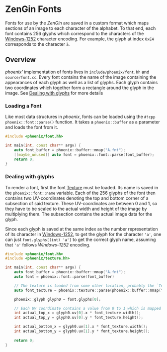 # ZenGin Fonts

Fonts for use by the *ZenGin* are saved in a custom format which maps sections of an image to each character of the
alphabet. To that end, each font contains 256 glyphs which correspond to the characters of the
[Windows-1252](https://en.wikipedia.org/wiki/Windows-1252) character encoding. For example, the glyph at index `0xE4`
corresponds to the character `ä`.

## Overview

*phoenix'* implementation of fonts lives in `include/phoenix/font.hh` and `source/font.cc`. Every font contains the
name of the image containing the appearances of each glyph as well as a list of glyphs. Each glyph contains two
coordinates which together form a rectangle around the glyph in the image.
See [Dealing with glyphs](#dealing-with-glyphs)
for more details

### Loading a Font

Like most data structures in *phoenix*, fonts can be loaded using the `#!cpp phoenix::font::parse()` function.
It takes a `phoenix::buffer` as a parameter and loads the font from it.

```cpp title="Example"
#include <phoenix/font.hh>

int main(int, const char** argv) {
    auto font_buffer = phoenix::buffer::mmap("A.fnt");
    [[maybe_unused]] auto font = phoenix::font::parse(font_buffer);
    return 0;
}
```

### Dealing with glyphs

To render a font, first the font [Texture](texture.md) must be loaded. Its name is saved in the `phoenix::font::name`
variable. Each of the 256 glyphs of the font then contains two UV-coordinates denoting the top and bottom corner of a
subsection of said texture. These UV-coordinates are between 0 and 1, so they have to be scaled to the actual width
and height of the image by multiplying them. The subsection contains the actual image data for the glyph.

Since each glyph is saved at the same index as the number representation of its character in
[Windows-1252](https://en.wikipedia.org/wiki/Windows-1252), to get the glyph for the character `'a'`, one can just
`font.glyphs[(int) 'a']` to get the correct glyph name, assuming that `'a'` follows  *Windows-1252* encoding.

```cpp title="Example"
#include <phoenix/font.hh>
#include <phoenix/texture.hh>

int main(int, const char** argv) {
    auto font_buffer = phoenix::buffer::mmap("A.fnt");
    auto font = phoenix::font::parse(font_buffer)

    // The texture is loaded from some other location, probably the `Textures.vdf` file.
    auto font_texture = phoenix::texture::parse(phoenix::buffer::mmap(font.name));

    phoenix::glyph glyph0 = font.glyphs[0];

    // Each UV coordinate contains a value from 0 to 1 which is mapped to the actual with and height of the image
    int actual_top_x = glyph0.uv[0].x * font_texture.width();
    int actual_top_y = glyph0.uv[0].y * font_texture.height();

    int actual_bottom_x = glyph0.uv[1].x * font_texture.width();
    int actual_bottom_y = glyph0.uv[1].y * font_texture.height();
    
    return 0;
}
```

